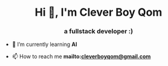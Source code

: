 <h1 align="center">Hi 👋, I'm Clever Boy Qom</h1>
<h3 align="center">a fullstack developer :)</h3>


- 🌱 I’m currently learning **AI**

- 📫 How to reach me **mailto:cleverboyqom@gmail.com**
